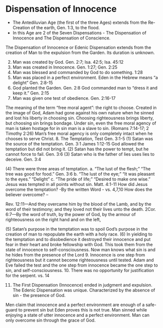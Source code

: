 # Dispensation of Innocence

- The Antediluvian Age (the first of the three Ages) extends from the Re-Creation of the earth, Gen. 1:3, to the flood. 
- In this Age are 2 of the Seven Dispensations - The Dispensation of Innocence and The Dispensation of Conscience.

The Dispensation of Innocence or Edenic Dispensation extends from the creation of Man to the expulsion from the Garden. Its duration is unknown.

2. Man was created by God. Gen. 2:7; Isa. 42:5; Isa. 45:12
3. Man was created in Innocence. Gen. 1:27; Gen. 2:25
4. Man was blessed and commanded by God to do something. 1:28
5. Man was placed in a perfect environment.
Eden in the Hebrew means “a delight” Gen. 2:8-15
6. God planted the Garden.
Gen. 2:8 God commanded man to “dress it and keep it.” Gen. 2:15
7. Man was given one test of obedience. Gen. 2:16-17 

The meaning of the term “free moral agent”: the right to choose. Created in the image of God, Adam had gone against his own nature when he sinned and lost his liberty in choosing sin. Choosing righteousness brings liberty, but choosing sin brings bondage. Under sin, even the free moral agency of man is taken hostage for in sin man is a slave to sin. (Romans 7:14-17; 2 Timothy 2:26) Man’s free moral agency is only completely intact when he chooses to serve Christ.
8. The Temptation, Test Gen. 3:1-5
(1) Satan was the source of the temptation.
Gen. 3:1 James 1:12-15
God allowed the temptation but did not bring it.
(2) Satan has the power to tempt, but he cannot force to fail.
Gen. 3:6
(3) Satan who is the father of lies uses lies to deceive.
Gen. 3:4

(4) There were three areas of temptation.
a. “The lust of the flesh;”
“The tree was good for food.” Gen. 3:6
b. “The lust of the eye;”
“It was pleasant to the eyes.”
“Delight”
c. “The pride of life;”
“Desired to make one wise.”
Jesus was tempted in all points without sin. Matt. 4:1-11
How did Jesus overcome the temptation? 
-By the written Word - vs. 4,7,10
How does the believer overcome? – 

Rev. 12:11—And they overcame him by the blood of the Lamb, and by the word of their testimony; and they loved not their lives unto the death.
2Cor. 6:7—By the word of truth, by the power of God, by the armour of righteousness on the right hand and on the left,

(5) Satan’s purpose in the temptation was to spoil God’s
purpose in the creation of man to repopulate the earth
with a holy race.
(6) In yielding to the temptation and to disobedience it destroyed their innocence and put fear in their heart and broke fellowship with God. This took them from the state of innocence to self-consciousness. Now man knows what sin is and he hides from the presence of the Lord
9. Innocence is one step from righteousness but it cannot become righteousness until tested. Adam and Eve failed the test and the one step from innocence became the one step to sin, and self-consciousness.
10. There was no opportunity for justification for the serpent. vs. 14

11. The First Dispensation (Innocence) ended in judgment and expulsion. The Edenic Dispensation was unique. Characterized by the absence of sin - the presence of God.

Men claim that innocence and a perfect environment are enough of a safe-guard to prevent sin but Eden proves this is not true. Man sinned while enjoying a state of utter innocence and a perfect environment. Man can only overcome sin through the grace of God.